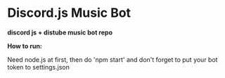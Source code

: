 # Discord.js Music Bot

 <b>discord js + distube music bot repo</b>
 
 <b>How to run:</b><p> Need node.js at first, then do 'npm start' and don't forget to put your bot token to settings.json</p>
